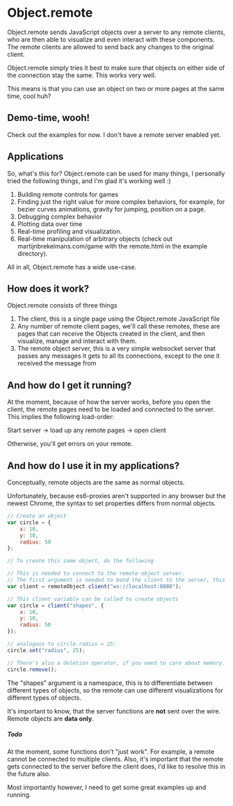 # Object.remote

Object.remote sends JavaScript objects over a server to any remote clients, who are then able to visualize and even interact with these components. The remote clients are allowed to send back any changes to the original client.

Object.remote simply tries it best to make sure that objects on either side of the connection stay the same. This works very well.

This means is that you can use an object on two or more pages at the same time, cool huh?

## Demo-time, wooh!

Check out the examples for now. I don't have a remote server enabled yet.

## Applications

So, what's this for? Object.remote can be used for many things, I personally tried the following things, and I'm glad it's working well :)

1. Building remote controls for games
2. Finding just the right value for more complex behaviors, for example, for bezier curves animations, gravity for jumping, position on a page.
3. Debugging complex behavior
4. Plotting data over time
5. Real-time profiling and visualization.
6. Real-time manipulation of arbitrary objects (check out martijnbrekelmans.com/game with the remote.html in the example directory).

All in all, Object.remote has a wide use-case.

## How does it work?

Object.remote consists of three things

1. The client, this is a single page using the Object.remote JavaScript file
2. Any number of remote client pages, we'll call these remotes, these are pages that can receive the Objects created in the client, and then visualize, manage and interact with them.
3. The remote object server, this is a very simple websocket server that passes any messages it gets to all its connections, except to the one it received the message from

## And how do I get it running?

At the moment, because of how the server works, before you open the client, the remote pages need to be loaded and connected to the server. This implies the following load-order:

Start server -> load up any remote pages -> open client

Otherwise, you'll get errors on your remote.

## And how do I use it in my applications?

Conceptually, remote objects are the same as normal objects.

Unfortunately, because es6-proxies aren't supported in any browser but the newest Chrome, the syntax to set properties differs from normal objects.

```js
// Create an object
var circle = {
    x: 10,
    y: 10,
    radius: 50
};

// To create this same object, do the following

// This is needed to connect to the remote object server.
// The first argument is needed to bond the client to the server, this call is similar to cupido, shooting an arrow of love to bond the server with the client.
var client = remoteObject.client("ws://localhost:8080");

// This client variable can be called to create objects
var circle = client("shapes", {
    x: 10,
    y: 10,
    radius: 50
});

// analogous to circle.radius = 25;
circle.set("radius", 25);

// There's also a deletion operator, if you need to care about memory. It's best practice, but not necessary, to use it.
circle.remove();
```

The "shapes" argument is a namespace, this is to differentiate between different types of objects, so the remote can use different visualizations for different types of objects.

It's important to know, that the server functions are **not** sent over the wire. Remote objects are **data only**.

##### Todo

At the moment, some functions don't "just work". For example, a remote cannot be connected to multiple clients. Also, it's important that the remote gets connected to the server before the client does, I'd like to resolve this in the future also.

Most importantly however, I need to get some great examples up and running.
